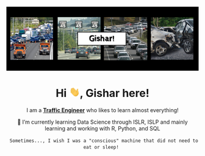 <!--- 
![Header](https://github.com/gishar/gishar/blob/main/Laguna%2012.jpg "Header")

![Header](https://github.com/gishar/gishar/blob/main/Gishar!.png "Header")
--->

<p align="center"> <img src="https://github.com/gishar/gishar/blob/main/Gishar!.png" width="700px"></>

<h1 align="center"> Hi <img src="https://github.com/gishar/gishar/blob/main/waveit.gif" width="28px">, Gishar here!</h1>
<p align="center"> I am a <b><u>Traffic Engineer</u></b> who likes to learn almost everything! <p>
<p align="center"> 🌱 I’m currently learning Data Science through ISLR, ISLP and mainly learning and working with R, Python, and SQL <p>

<p align="center"><code> Sometimes..., I wish I was a "conscious" machine that did not need to eat or sleep! </code></h3> 
<!--
<h3 align="left">Connect with me:</h3>
<p align="left">
<a href="https://linkedin.com/in/mojtabam" target="blank"><img align="center" src="https://raw.githubusercontent.com/rahuldkjain/github-profile-readme-generator/master/src/images/icons/Social/linked-in-alt.svg" alt="mojtabam" height="30" width="40" /></a>
</p>

<h3 align="left">Languages and Tools:</h3>
<p align="left"> <a href="https://www.mysql.com/" target="_blank" rel="noreferrer"> <img src="https://raw.githubusercontent.com/devicons/devicon/master/icons/mysql/mysql-original-wordmark.svg" alt="mysql" width="40" height="40"/> </a> <a href="https://www.python.org" target="_blank" rel="noreferrer"> <img src="https://raw.githubusercontent.com/devicons/devicon/master/icons/python/python-original.svg" alt="python" width="40" height="40"/> </a> </p>



<!--
**gishar/gishar** is a ✨ _special_ ✨ repository because its `README.md` (this file) appears on your GitHub profile.

Here are some ideas to get you started:

- 🔭 I’m currently working on ...
- 🌱 I’m currently learning ...
- 👯 I’m looking to collaborate on ...
- 🤔 I’m looking for help with ...
- 💬 Ask me about ...
- 📫 How to reach me: ...
- 😄 Pronouns: ...
- ⚡ Fun fact: ...
-->
